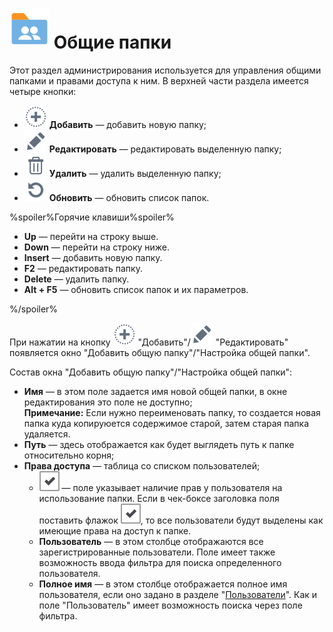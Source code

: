 # ![](../images/shared-folder.svg) Общие папки

Этот раздел администрирования используется для управления общими папками и правами доступа к ним. В верхней части раздела имеется четыре кнопки:

* ![Иконка под замену](../media/app/icons/toolbar-18/toolbar-18-27.svg) **Добавить** — добавить новую папку;
* ![Иконка под замену](../media/app/icons/toolbar-18/toolbar-18-28.svg) **Редактировать** — редактировать выделенную папку;
* ![Иконка под замену](../media/app/icons/toolbar-18/toolbar-18-8.svg) **Удалить** — удалить выделенную папку;
* ![Иконка под замену](../media/app/icons/toolbar-18/toolbar-18-13.svg) **Обновить** — обновить список папок.

%spoiler%Горячие клавиши%spoiler%

* **Up** — перейти на строку выше.
* **Down** — перейти на строку ниже.
* **Insert** — добавить новую папку.
* **F2** — редактировать папку.
* **Delete** — удалить папку.
* **Alt + F5** — обновить список папок и их параметров.

%/spoiler%

При нажатии на кнопку ![Иконка под замену](../media/app/icons/toolbar-18/toolbar-18-27.svg) "Добавить"/![Иконка под замену](../media/app/icons/toolbar-18/toolbar-18-28.svg) "Редактировать" появляется окно "Добавить общую папку"/"Настройка общей папки".

Состав окна "Добавить общую папку"/"Настройка общей папки":

* **Имя** — в этом поле задается имя новой общей папки, в окне редактирования это поле не доступно;  
**Примечание:** Если нужно переименовать папку, то создается новая папка куда копируюется содержимое старой, затем старая папка удаляется.
* **Путь** — здесь отображается как будет выглядеть путь к папке относительно корня;
* **Права доступа** — таблица со списком пользователей;
  * ![Иконка под замену](../media/app/icons/toolbar-18/checked.svg) — поле указывает наличие прав у пользователя на использование папки. Если в чек-боксе заголовка поля поставить флажок ![Иконка под замену](../media/app/icons/toolbar-18/checked.svg), то все пользователи будут выделены как имеющие права на доступ к папке.
  * **Пользователь** — в этом столбце отображаются все зарегистрированные пользователи. Поле имеет также возможность ввода фильтра для поиска определенного пользователя.
  * **Полное имя** — в этом столбце отображается полное имя пользователя, если оно задано в разделе "[Пользователи](./users.md)". Как и поле "Пользователь" имеет возможность поиска через поле фильтра.